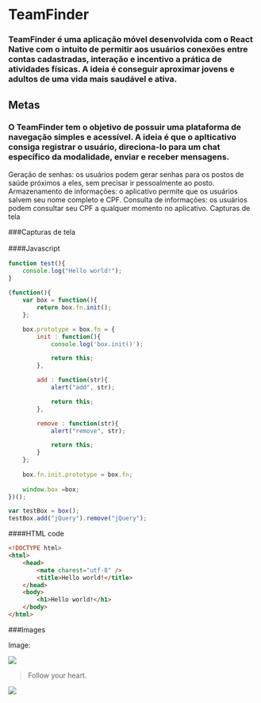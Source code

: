 # TeamFinder

### TeamFinder é uma aplicação móvel desenvolvida com o React Native com o intuito de permitir aos usuários conexões entre contas cadastradas, interação e incentivo a prática de atividades físicas. A ideia é conseguir aproximar jovens e adultos de uma vida mais saudável e ativa.

## Metas

### O TeamFinder tem o objetivo de possuir uma plataforma de navegação simples e acessível. A ideia é que o aplticativo consiga registrar o usuário, direciona-lo para um chat específico da modalidade, enviar e receber mensagens.
Geração de senhas: os usuários podem gerar senhas para os postos de saúde próximos a eles, sem precisar ir pessoalmente ao posto.
Armazenamento de informações: o aplicativo permite que os usuários salvem seu nome completo e CPF.
Consulta de informações: os usuários podem consultar seu CPF a qualquer momento no aplicativo.
Capturas de tela

###Capturas de tela



####Javascript　

```javascript
function test(){
	console.log("Hello world!");
}
 
(function(){
    var box = function(){
        return box.fn.init();
    };

    box.prototype = box.fn = {
        init : function(){
            console.log('box.init()');

			return this;
        },

		add : function(str){
			alert("add", str);

			return this;
		},

		remove : function(str){
			alert("remove", str);

			return this;
		}
    };
    
    box.fn.init.prototype = box.fn;
    
    window.box =box;
})();

var testBox = box();
testBox.add("jQuery").remove("jQuery");
```

####HTML code

```html
<!DOCTYPE html>
<html>
    <head>
        <mate charest="utf-8" />
        <title>Hello world!</title>
    </head>
    <body>
        <h1>Hello world!</h1>
    </body>
</html>
```

###Images

Image:

![](https://pandao.github.io/editor.md/examples/images/4.jpg)

> Follow your heart.

![](https://pandao.github.io/editor.md/examples/images/8.jpg)
